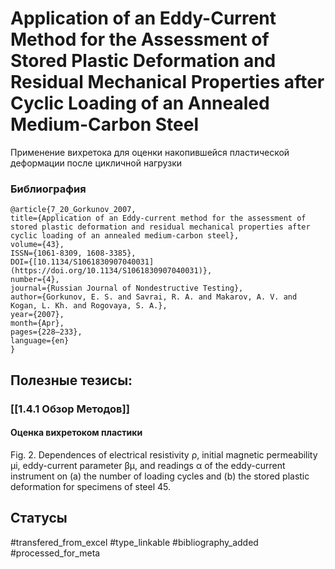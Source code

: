 # Application of an Eddy-Current Method for the Assessment of Stored Plastic Deformation and Residual Mechanical Properties after Cyclic Loading of an Annealed Medium-Carbon Steel

Применение вихретока для оценки накопившейся пластической деформации после цикличной нагрузки

### Библиография
```
@article{7_20_Gorkunov_2007,
title={Application of an Eddy-current method for the assessment of stored plastic deformation and residual mechanical properties after cyclic loading of an annealed medium-carbon steel},
volume={43},
ISSN={1061-8309, 1608-3385},
DOI={[10.1134/S1061830907040031](https://doi.org/10.1134/S1061830907040031)},
number={4},
journal={Russian Journal of Nondestructive Testing},
author={Gorkunov, E. S. and Savrai, R. A. and Makarov, A. V. and Kogan, L. Kh. and Rogovaya, S. A.},
year={2007},
month={Apr},
pages={228–233},
language={en}
}
```

## Полезные тезисы:
### [[1.4.1 Обзор Методов]]
#### Оценка вихретоком пластики
Fig. 2. Dependences of electrical resistivity ρ, initial magnetic permeability μi, eddy-current parameter βμ, and readings α
of the eddy-current instrument on (a) the number of loading cycles and (b) the stored plastic deformation for specimens of
steel 45.

## Статусы
#transfered_from_excel 
#type_linkable 
#bibliography_added
#processed_for_meta
